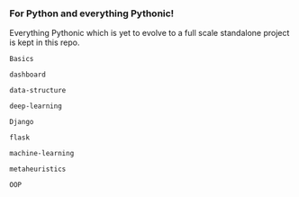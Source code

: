 ### For Python and everything Pythonic!

Everything Pythonic which is yet to evolve to a full scale standalone project is kept in this repo.

`Basics`

`dashboard`

`data-structure`

`deep-learning`

`Django`

`flask`

`machine-learning`

`metaheuristics`

`OOP`

